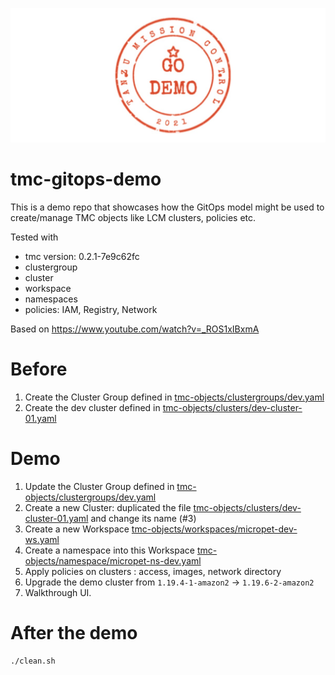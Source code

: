 ![logo](demo-tmc-gitops-logo.png)

# tmc-gitops-demo

This is a demo repo that showcases how the GitOps model might be used to create/manage TMC objects like LCM clusters, policies etc.

Tested with 
* tmc version: 0.2.1-7e9c62fc
* clustergroup
* cluster
* workspace
* namespaces
* policies: IAM, Registry, Network

Based on https://www.youtube.com/watch?v=_ROS1xIBxmA

# Before
1. Create the Cluster Group defined in [tmc-objects/clustergroups/dev.yaml](tmc-objects/clustergroups/dev.yaml)
2. Create the dev cluster defined in [tmc-objects/clusters/dev-cluster-01.yaml](tmc-objects/clusters/dev-cluster-01.yaml)

# Demo

1. Update the Cluster Group defined in [tmc-objects/clustergroups/dev.yaml](tmc-objects/clustergroups/dev.yaml)
2. Create a new Cluster: duplicated the file [tmc-objects/clusters/dev-cluster-01.yaml](tmc-objects/clusters/dev-cluster-01.yaml) and change its name (#3)
3. Create a new Workspace [tmc-objects/workspaces/micropet-dev-ws.yaml](tmc-objects/workspaces/micropet-dev-ws.yaml)
4. Create a namespace into this Workspace [tmc-objects/namespace/micropet-ns-dev.yaml](tmc-objects/namespace/micropet-ns-dev.yaml)
4. Apply policies on clusters : access, images, network directory
5. Upgrade the demo cluster from `1.19.4-1-amazon2` -> `1.19.6-2-amazon2`    
6. Walkthrough UI.

# After the demo
````
./clean.sh
`````


